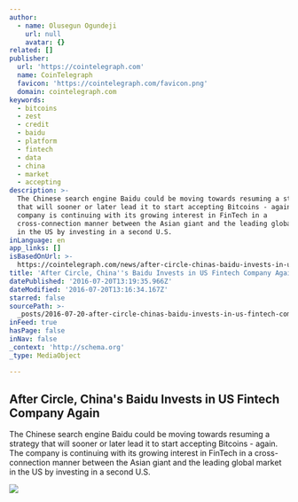 ```yaml
---
author:
  - name: Olusegun Ogundeji
    url: null
    avatar: {}
related: []
publisher:
  url: 'https://cointelegraph.com'
  name: CoinTelegraph
  favicon: 'https://cointelegraph.com/favicon.png'
  domain: cointelegraph.com
keywords:
  - bitcoins
  - zest
  - credit
  - baidu
  - platform
  - fintech
  - data
  - china
  - market
  - accepting
description: >-
  The Chinese search engine Baidu could be moving towards resuming a strategy
  that will sooner or later lead it to start accepting Bitcoins - again. The
  company is continuing with its growing interest in FinTech in a
  cross-connection manner between the Asian giant and the leading global market
  in the US by investing in a second U.S.
inLanguage: en
app_links: []
isBasedOnUrl: >-
  https://cointelegraph.com/news/after-circle-chinas-baidu-invests-in-us-fintech-company-again
title: 'After Circle, China''s Baidu Invests in US Fintech Company Again'
datePublished: '2016-07-20T13:19:35.966Z'
dateModified: '2016-07-20T13:16:34.167Z'
starred: false
sourcePath: >-
  _posts/2016-07-20-after-circle-chinas-baidu-invests-in-us-fintech-company-ag.md
inFeed: true
hasPage: false
inNav: false
_context: 'http://schema.org'
_type: MediaObject

---
```

<article style=""><h1>After Circle, China's Baidu Invests in US Fintech Company Again</h1><p>The Chinese search engine Baidu could be moving towards resuming a strategy that will sooner or later lead it to start accepting Bitcoins - again. The company is continuing with its growing interest in FinTech in a cross-connection manner between the Asian giant and the leading global market in the US by investing in a second U.S.</p><img src="https://cointelegraph.com/images/725_Ly9jb2ludGVsZWdyYXBoLmNvbS9zdG9yYWdlL3VwbG9hZHMvdmlldy81ZWNmNWNlN2FhYTk3NTEzZmE3YmU1ZDhiYmQyZDdmYS5qcGc=.jpg" /></article>